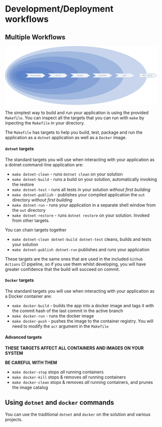 # Development/Deployment workflows

## Multiple Workflows
![Multiple Workflows](images/Workflows.png)



The simplest way to build and run your application is using the provided `Makefile`. You can inspect all the targets that you can run with `make` by inpecting the `Makefile` in your directory.

The `Makefile` has targets to help you build, test, package and run the application as a `dotnet` application as well as a `Docker` image.

#### `dotnet` targets
The standard targets you will use when interacting with your application as a dotnet command-line application are:

- `make dotnet-clean` - runs `dotnet clean` on your solution
- `make dotnet-build` - runs a build on your solution, automatically invoking the restore
- `make dotnet-test`  - runs all tests in your solution *without first building*
- `make dotnet-publish` - publishes your compiled application the `out` directory *without first building*
- `make dotnet-run` - runs your application in a separate shell window from the `out` directory
- `make dotnet-restore` - runs `dotnet restore` on your solution. Invoked from other targets.

You can chain targets together
- `make dotnet-clean dotnet-build dotnet-test` cleans, builds and tests your solution
- `make dotnet-publish dotnet-run` publishes and runs your application

These targets are the same ones that are used in the included `Github Actions` CI pipeline, so if you use them whilst developing, you will have greater confidence that the build will succeed on commit.


#### `Docker` targets
The standard targets you will use when interacting with your application as a Docker container are:

- `make docker-build` - builds the app into a docker image and tags it with the commit hash of the last commit in the active branch
- `make docker-run` - runs the docker image
- `make docker-push` - pushes the image to the container registry. You will need to modify the `acr` argument in the `Makefile`

#### Advanced targets
**THESE TARGETS AFFECT ALL CONTAINERS AND IMAGES ON YOUR SYSTEM**

**BE CAREFUL WITH THEM**
- `make docker-stop` stops _all_ running containers
- `make docker-kill` stops & removes _all_ running containers
- `make docker-clean` stops & removes _all_ running containers, and prunes the image catalog

## Using `dotnet` and `docker` commands

You can use the traditional `dotnet` and `docker` on the solution and various projects.